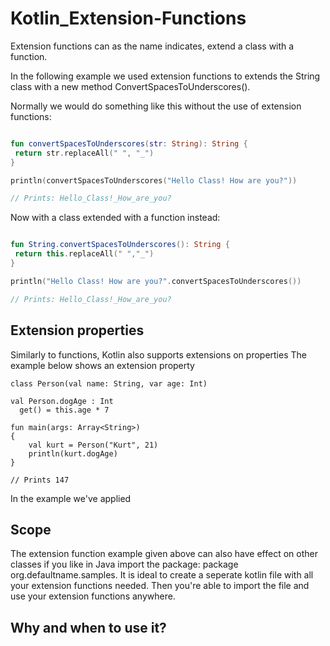 # Kotlin_Extension-Functions

Extension functions can as the name indicates, extend a class with a function.

In the following example we used extension functions to extends the String class with a new method ConvertSpacesToUnderscores().

Normally we would do something like this without the use of extension functions:

```kotlin

fun convertSpacesToUnderscores(str: String): String {
 return str.replaceAll(" ", "_")
}

println(convertSpacesToUnderscores("Hello Class! How are you?"))

// Prints: Hello_Class!_How_are_you?
```
Now with a class extended with a function instead:

```kotlin

fun String.convertSpacesToUnderscores(): String {
 return this.replaceAll(" ","_")  
}

println("Hello Class! How are you?".convertSpacesToUnderscores())

// Prints: Hello_Class!_How_are_you?
```

## Extension properties

Similarly to functions, Kotlin also supports extensions on properties
The example below shows an extension property

```
class Person(val name: String, var age: Int)

val Person.dogAge : Int
  get() = this.age * 7

fun main(args: Array<String>)
{
    val kurt = Person("Kurt", 21)
    println(kurt.dogAge)
}

// Prints 147
```

In the example we've applied 

## Scope

The extension function example given above can also have effect on other classes if you like in Java import the package: package org.defaultname.samples. It is ideal to create a seperate kotlin file with all your extension functions needed. Then you're able to import the file and use your extension functions anywhere.

## Why and when to use it?

